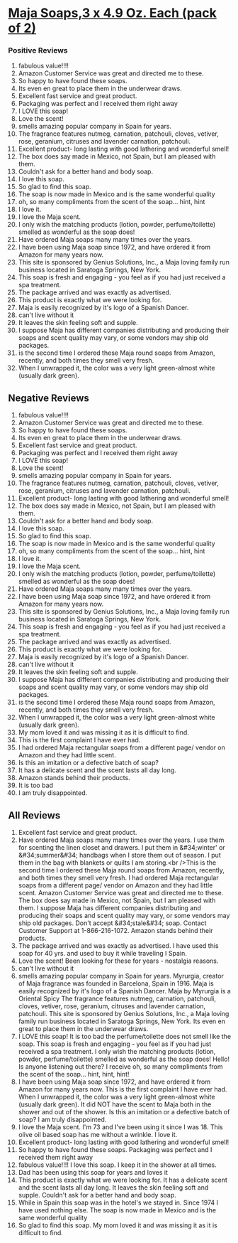 # [Maja Soaps,3 x 4.9 Oz. Each (pack of 2)](https://products.checkmycream.com/products/Maja-Soaps3-x-4.9-Oz.-Each-(pack-of-2).html)

### Positive Reviews

<ol>
      <li>fabulous value!!!!</li>
      <li>Amazon Customer Service was great and directed me to these.  </li>
      <li>So happy to have found these soaps.  </li>
      <li>Its even en great to place them in the underwear draws.</li>
      <li>Excellent fast service and great product.</li>
      <li>Packaging was perfect and I received them right away</li>
      <li>I LOVE this soap!  </li>
      <li>Love the scent!</li>
      <li>smells amazing popular company in Spain for years.</li>
      <li>The fragrance features nutmeg, carnation, patchouli, cloves, vetiver, rose, geranium, citruses and lavender carnation, patchouli.  </li>
      <li>Excellent product- long lasting with good lathering and wonderful smell!</li>
      <li>The box does say made in Mexico, not Spain, but I am pleased with them.  </li>
      <li>Couldn&#x27;t ask for a better hand and body soap.</li>
      <li>I love this soap.</li>
      <li>So glad to find this soap.</li>
      <li>The soap is now made in Mexico and is the same wonderful quality</li>
      <li>oh, so many compliments from the scent of the soap... hint, hint</li>
      <li>I love it.</li>
      <li>I love the Maja scent.  </li>
      <li>I only wish the matching products (lotion, powder, perfume/toilette) smelled as wonderful as the soap does!  </li>
      <li>Have ordered Maja soaps many many times over the years.  </li>
      <li>I have been using Maja soap since 1972, and have ordered it from Amazon for many years now.  </li>
      <li>This site is sponsored by Genius Solutions, Inc., a Maja loving family run business located in Saratoga Springs, New York.</li>
      <li>This soap is fresh and engaging - you feel as if you had just received a spa treatment.  </li>
      <li>The package arrived and was exactly as advertised.  </li>
      <li>This product is exactly what we were looking for.  </li>
      <li>Maja is easily recognized by it&#x27;s logo of a Spanish Dancer.</li>
      <li>can&#x27;t live without it</li>
      <li>It leaves the skin feeling soft and supple.  </li>
      <li>I suppose Maja has different companies distributing and producing their soaps and scent quality may vary, or some vendors may ship old packages.  </li>
      <li>is the second time I ordered these Maja round soaps from Amazon, recently, and both times they smell very fresh.  </li>
      <li>When I unwrapped it, the color was a very light green-almost white (usually dark green).  </li>
</ol>


<h2>Negative Reviews</h2>
<ol>
<li> fabulous value!!!!</li>
<li> Amazon Customer Service was great and directed me to these.  </li>
<li> So happy to have found these soaps.  </li>
<li> Its even en great to place them in the underwear draws.</li>
<li> Excellent fast service and great product.</li>
<li> Packaging was perfect and I received them right away</li>
<li> I LOVE this soap!  </li>
<li> Love the scent!</li>
<li> smells amazing popular company in Spain for years.</li>
<li> The fragrance features nutmeg, carnation, patchouli, cloves, vetiver, rose, geranium, citruses and lavender carnation, patchouli.  </li>
<li> Excellent product- long lasting with good lathering and wonderful smell!</li>
<li> The box does say made in Mexico, not Spain, but I am pleased with them.  </li>
<li> Couldn&#x27;t ask for a better hand and body soap.</li>
<li> I love this soap.</li>
<li> So glad to find this soap.</li>
<li> The soap is now made in Mexico and is the same wonderful quality</li>
<li> oh, so many compliments from the scent of the soap... hint, hint</li>
<li> I love it.</li>
<li> I love the Maja scent.  </li>
<li> I only wish the matching products (lotion, powder, perfume/toilette) smelled as wonderful as the soap does!  </li>
<li> Have ordered Maja soaps many many times over the years.  </li>
<li> I have been using Maja soap since 1972, and have ordered it from Amazon for many years now.  </li>
<li> This site is sponsored by Genius Solutions, Inc., a Maja loving family run business located in Saratoga Springs, New York.</li>
<li> This soap is fresh and engaging - you feel as if you had just received a spa treatment.  </li>
<li> The package arrived and was exactly as advertised.  </li>
<li> This product is exactly what we were looking for.  </li>
<li> Maja is easily recognized by it&#x27;s logo of a Spanish Dancer.</li>
<li> can&#x27;t live without it</li>
<li> It leaves the skin feeling soft and supple.  </li>
<li> I suppose Maja has different companies distributing and producing their soaps and scent quality may vary, or some vendors may ship old packages.  </li>
<li> is the second time I ordered these Maja round soaps from Amazon, recently, and both times they smell very fresh.  </li>
<li> When I unwrapped it, the color was a very light green-almost white (usually dark green).  </li>
<li> My mom loved it and was missing it as it is difficult to find.</li>
<li> This is the first complaint I have ever had.  </li>
<li> I had ordered Maja rectangular soaps from a different page/ vendor on Amazon and they had little scent.  </li>
<li> Is this an imitation or a defective batch of soap?  </li>
<li> It has a delicate scent and the scent lasts all day long.  </li>
<li> Amazon stands behind their products.</li>
<li> It is too bad</li>
<li> I am truly disappointed.</li>
</ol>

<h2>All Reviews</h2>

<ol>
    <li> Excellent fast service and great product.</li>
    <li> Have ordered Maja soaps many many times over the years.  I use them for scenting the linen closet and drawers.  I put them in &amp;#34;winter&#x27;  or &amp;#34;summer&amp;#34; handbags when I store them out of season.  I put them in the bag with blankets or quilts I am storing.&lt;br /&gt;This is the second time I ordered these Maja round soaps from Amazon, recently, and both times they smell very fresh.  I had ordered Maja rectangular soaps from a different page/ vendor on Amazon and they had little scent.  Amazon Customer Service was great and directed me to these.  The box does say made in Mexico, not Spain, but I am pleased with them.  I suppose Maja has different companies distributing and producing their soaps and scent quality may vary, or some vendors may ship old packages.  Don&#x27;t accept &amp;#34;stale&amp;#34; soap.  Contact Customer Support at 1-866-216-1072.  Amazon stands behind their products.</li>
    <li> The package arrived and was exactly as advertised.  I have used this soap for 40 yrs. and used to buy it while traveling I Spain.</li>
    <li> Love the scent! Been looking for these for years - nostalgia reasons.</li>
    <li> can&#x27;t live without it</li>
    <li> smells amazing popular company in Spain for years. Myrurgia, creator of Maja fragrance was founded in Barcelona, Spain in 1916. Maja is easily recognized by it&#x27;s logo of a Spanish Dancer. Maja by Myrurgia is a Oriental Spicy The fragrance features nutmeg, carnation, patchouli, cloves, vetiver, rose, geranium, citruses and lavender carnation, patchouli.  This site is sponsored by Genius Solutions, Inc., a Maja loving family run business located in Saratoga Springs, New York. Its even en great to place them in the underwear draws.</li>
    <li> I LOVE this soap!  It is too bad the perfume/toilette does not smell like the soap.  This soap is fresh and engaging - you feel as if you had just received a spa treatment.  I only wish the matching products (lotion, powder, perfume/toilette) smelled as wonderful as the soap does!  Hello!  Is anyone listening out there?  I receive oh, so many compliments from the scent of the soap... hint, hint, hint!</li>
    <li> I have been using Maja soap since 1972, and have ordered it from Amazon for many years now.  This is the first complaint I have ever had.  When I unwrapped it, the color was a very light green-almost white (usually dark green).  It did NOT have the scent to Maja both in the shower and out of the shower. Is this an imitation or a defective batch of soap?  I am truly disappointed.</li>
    <li> I love the Maja scent.  I&#x27;m 73 and I&#x27;ve been using it since I was 18. This olive oil based soap has me without a wrinkle.  I love it.</li>
    <li> Excellent product- long lasting with good lathering and wonderful smell!</li>
    <li> So happy to have found these soaps.  Packaging was perfect and I received them right away</li>
    <li> fabulous value!!!! I love this soap. I keep it in the shower at all times.</li>
    <li> Dad has been using this soap for years and loves it</li>
    <li> This product is exactly what we were looking for.  It has a delicate scent and the scent lasts all day long.  It leaves the skin feeling soft and supple.  Couldn&#x27;t ask for a better hand and body soap.</li>
    <li> While in Spain this soap was in the hotel&#x27;s we stayed in. Since 1974 I have used nothing else.  The soap is now made in Mexico and is the same wonderful quality</li>
    <li> So glad to find this soap. My mom loved it and was missing it as it is difficult to find.</li>
</ol>





